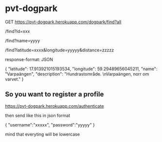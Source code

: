 # pvt-dogpark

GET https://pvt-dogpark.herokuapp.com/dogpark/find?all  

/find?id=xxx  

/find?name=yyyy   

/find?latitude=xxxx&longitude=yyyyy&distance=zzzzz


response-format: JSON

{
        "latitude": 17.913921015193534,
        "longitude": 59.29489656045211,
        "name": "Varpaängen",
        "description": "Hundrastområde. \\nVarpaängen, norr om varvet."
        }

## So you want to register a profile
https://pvt-dogpark.herokuapp.com/authenticate

then send like this in json format


 {
 "username":"xxxxx",
 "password":"yyyyy"
 }       

mind that everyting will be lowercase
